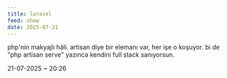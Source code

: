 ```yaml
---
title: laravel
feed: show
date: 2025-07-21
---
```


php'nin makyajlı hâli. artisan diye bir elemanı var, her işe o koşuyor. bi de "php artisan serve" yazınca kendini full stack sanıyorsun.

21-07-2025 ~ 20:26

<!-- LikeBtn.com BEGIN -->
<span class="likebtn-wrapper" data-theme="google" data-lang="tr" data-i18n_like="+"></span>
<script>(function(d,e,s){if(d.getElementById("likebtn_wjs"))return;a=d.createElement(e);m=d.getElementsByTagName(e)[0];a.async=1;a.id="likebtn_wjs";a.src=s;m.parentNode.insertBefore(a, m)})(document,"script","//w.likebtn.com/js/w/widget.js");</script>
<!-- LikeBtn.com END -->
